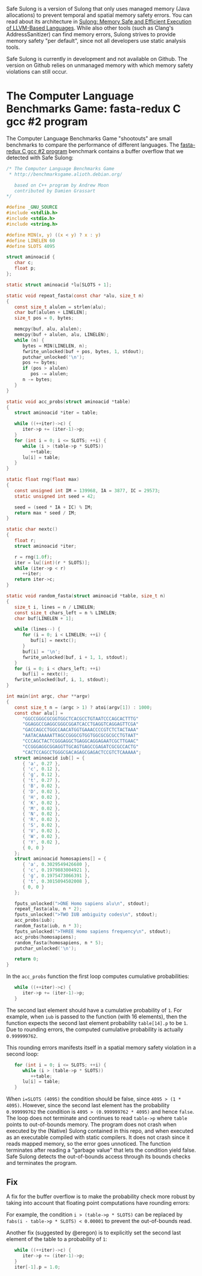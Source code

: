 Safe Sulong is a version of Sulong that only uses managed memory (Java allocations)
to prevent temporal and spatial memory safety errors. You can read about
its architecture in
[Sulong: Memory Safe and Efficient Execution of LLVM-Based Languages](http://ssw.jku.at/General/Staff/ManuelRigger/ECOOP16-DS.pdf).
While also other tools (such as Clang's AddressSanitizer) can find memory
errors, Sulong strives to provide memory safety "per default", since not
all developers use static analysis tools.

Safe Sulong is currently in development and not available on Github. The version
on Github relies on unmanaged memory with which memory safety violations
can still occur.

# The Computer Language Benchmarks Game: fasta-redux C gcc #2 program

The Computer Language Benchmarks Game "shootouts" are small benchmarks
to compare the performance of different languages. The
[fasta-redux C gcc #2 program](https://benchmarksgame.alioth.debian.org/u64q/program.php?test=fastaredux&lang=gcc&id=2)
benchmark contains a buffer overflow that we detected with Safe Sulong:

```c
/* The Computer Language Benchmarks Game
 * http://benchmarksgame.alioth.debian.org/

   based on C++ program by Andrew Moon
   contributed by Damien Grassart
*/

#define _GNU_SOURCE
#include <stdlib.h>
#include <stdio.h>
#include <string.h>

#define MIN(x, y) ((x < y) ? x : y)
#define LINELEN 60
#define SLOTS 4095

struct aminoacid {
   char c;
   float p;
};

static struct aminoacid *lu[SLOTS + 1];

static void repeat_fasta(const char *alu, size_t n)
{
   const size_t alulen = strlen(alu);
   char buf[alulen + LINELEN];
   size_t pos = 0, bytes;

   memcpy(buf, alu, alulen);
   memcpy(buf + alulen, alu, LINELEN);
   while (n) {
      bytes = MIN(LINELEN, n);
      fwrite_unlocked(buf + pos, bytes, 1, stdout);
      putchar_unlocked('\n');
      pos += bytes;
      if (pos > alulen)
         pos -= alulen;
      n -= bytes;
   }
}

static void acc_probs(struct aminoacid *table)
{
   struct aminoacid *iter = table;

   while ((++iter)->c) {
      iter->p += (iter-1)->p;
   }
   for (int i = 0; i <= SLOTS; ++i) {
      while (i > (table->p * SLOTS))
         ++table;
      lu[i] = table;
   }
}

static float rng(float max)
{
   const unsigned int IM = 139968, IA = 3877, IC = 29573;
   static unsigned int seed = 42;

   seed = (seed * IA + IC) % IM;
   return max * seed / IM;
}

static char nextc()
{
   float r;
   struct aminoacid *iter;

   r = rng(1.0f);
   iter = lu[(int)(r * SLOTS)];
   while (iter->p < r)
      ++iter;
   return iter->c;
}

static void random_fasta(struct aminoacid *table, size_t n)
{
   size_t i, lines = n / LINELEN;
   const size_t chars_left = n % LINELEN;
   char buf[LINELEN + 1];

   while (lines--) {
      for (i = 0; i < LINELEN; ++i) {
         buf[i] = nextc();
      }
      buf[i] = '\n';
      fwrite_unlocked(buf, i + 1, 1, stdout);
   }
   for (i = 0; i < chars_left; ++i)
      buf[i] = nextc();
   fwrite_unlocked(buf, i, 1, stdout);
}

int main(int argc, char **argv)
{
   const size_t n = (argc > 1) ? atoi(argv[1]) : 1000;
   const char alu[] =
      "GGCCGGGCGCGGTGGCTCACGCCTGTAATCCCAGCACTTTG"
      "GGAGGCCGAGGCGGGCGGATCACCTGAGGTCAGGAGTTCGA"
      "GACCAGCCTGGCCAACATGGTGAAACCCCGTCTCTACTAAA"
      "AATACAAAAATTAGCCGGGCGTGGTGGCGCGCGCCTGTAAT"
      "CCCAGCTACTCGGGAGGCTGAGGCAGGAGAATCGCTTGAAC"
      "CCGGGAGGCGGAGGTTGCAGTGAGCCGAGATCGCGCCACTG"
      "CACTCCAGCCTGGGCGACAGAGCGAGACTCCGTCTCAAAAA";
   struct aminoacid iub[] = {
      { 'a', 0.27 },
      { 'c', 0.12 },
      { 'g', 0.12 },
      { 't', 0.27 },
      { 'B', 0.02 },
      { 'D', 0.02 },
      { 'H', 0.02 },
      { 'K', 0.02 },
      { 'M', 0.02 },
      { 'N', 0.02 },
      { 'R', 0.02 },
      { 'S', 0.02 },
      { 'V', 0.02 },
      { 'W', 0.02 },
      { 'Y', 0.02 },
      { 0, 0 }
   };
   struct aminoacid homosapiens[] = {
      { 'a', 0.3029549426680 },
      { 'c', 0.1979883004921 },
      { 'g', 0.1975473066391 },
      { 't', 0.3015094502008 },
      { 0, 0 }
   };

   fputs_unlocked(">ONE Homo sapiens alu\n", stdout);
   repeat_fasta(alu, n * 2);
   fputs_unlocked(">TWO IUB ambiguity codes\n", stdout);
   acc_probs(iub);
   random_fasta(iub, n * 3);
   fputs_unlocked(">THREE Homo sapiens frequency\n", stdout);
   acc_probs(homosapiens);
   random_fasta(homosapiens, n * 5);
   putchar_unlocked('\n');

   return 0;
}
```

In the `acc_probs` function the first loop computes cumulative probabilities:

```c
   while ((++iter)->c) {
      iter->p += (iter-1)->p;
   }
```

The second last element should have a cumulative probability of `1`.
For example, when `iub` is passed to the function (with 16 elements),
then the function expects the second last element probability `table[14].p`
to be `1`. Due to rounding errors, the computed cumulative probability is
actually `0.999999762`.

This rounding errors manifests itself in a spatial memory safety violation
in a second loop:

```c
   for (int i = 0; i <= SLOTS; ++i) {
      while (i > (table->p * SLOTS))
         ++table;
      lu[i] = table;
   }
```

When `i=SLOTS (4095)` the condition should be false, since `4095 > (1 * 4095)`.
However, since the second last element has the probability `0.999999762` the condition
is `4095 > (0.999999762 * 4095)` and hence `false`. The loop does not terminate
and continues to read `table->p` where `table` points to out-of-bounds memory.
The program does not crash when executed by the (Native) Sulong contained
in this repo, and when executed as an executable compiled with static
compilers. It does not crash since it reads mapped memory, so the error
goes unnoticed. The function terminates after reading a "garbage
value" that lets the condition yield false. Safe Sulong detects the
out-of-bounds access through its bounds checks and terminates the program.

## Fix

A fix for the buffer overflow is to make the probability check more robust
by taking into account that floating point computations have rounding errors:

For example, the condition `i > (table->p * SLOTS)` can be replaced by
`fabs(i - table->p * SLOTS) < 0.00001` to prevent the out-of-bounds read.

Another fix (suggested by @eregon) is to explicitly set the second last element
of the table to a probability of `1`:

```c
   while ((++iter)->c) {
      iter->p += (iter-1)->p;
   }
   iter[-1].p = 1.0;
```
